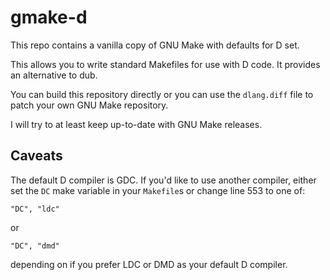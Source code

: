 gmake-d
=======
This repo contains a vanilla copy of GNU Make with defaults for D set.

This allows you to write standard Makefiles for use with D code.
It provides an alternative to dub.

You can build this repository directly or you can use the `dlang.diff`
file to patch your own GNU Make repository.

I will try to at least keep up-to-date with GNU Make releases.

Caveats
-------
The default D compiler is GDC. If you'd like to use another compiler,
either set the `DC` make variable in your `Makefile`s or change line
553 to one of:
```
"DC", "ldc"
```
or
```
"DC", "dmd"
```
depending on if you prefer LDC or DMD as your default D compiler.
